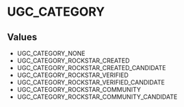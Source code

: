# UGC_CATEGORY

## Values
* UGC_CATEGORY_NONE
* UGC_CATEGORY_ROCKSTAR_CREATED
* UGC_CATEGORY_ROCKSTAR_CREATED_CANDIDATE
* UGC_CATEGORY_ROCKSTAR_VERIFIED
* UGC_CATEGORY_ROCKSTAR_VERIFIED_CANDIDATE
* UGC_CATEGORY_ROCKSTAR_COMMUNITY
* UGC_CATEGORY_ROCKSTAR_COMMUNITY_CANDIDATE